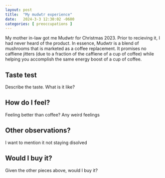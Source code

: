 ```yaml
---
layout: post
title:  "My mudwtr experience"
date:   2024-3-3 12:30:02 -0600
categories: [ preoccupations ]
---
```


My mother in-law got me Mudwtr for Christmas
2023. Prior to recieving it, I had never
heard of the product. In essence, Mudwtr is a
blend of mushrooms that is marketed
as a coffee replacement. It promises 
no caffiene jitters (due to a fraction of 
the caffiene of a cup of coffee) while 
helping you accomplish the same energy boost
of a cup of coffee.

## Taste test
<todo>Describe the taste. What is it like? </todo>

## How do I feel?
<todo>Feeling better than coffee? Any weird feelings</todo>

## Other observations?
<todo>I want to mention it not staying disolved</todo>

## Would I buy it?
<todo>Given the other pieces above, would I buy it?</todo>